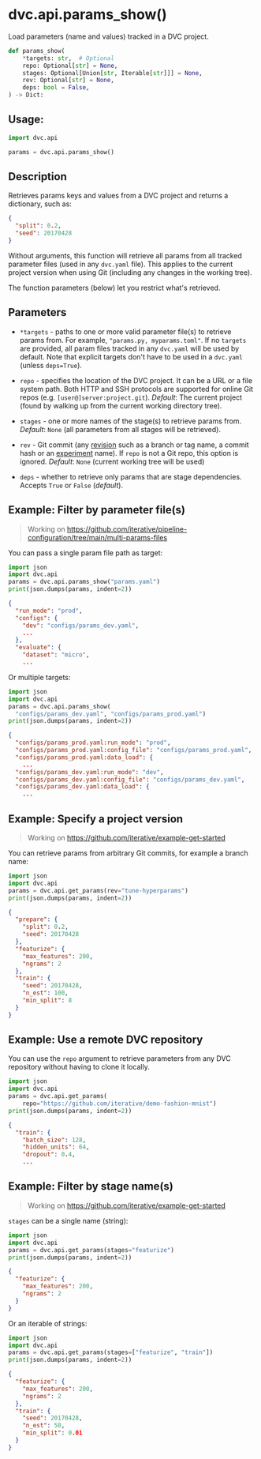 # dvc.api.params_show()

Load <abbr>parameters</abbr> (name and values) tracked in a <abbr>DVC
project</abbr>.

```py
def params_show(
    *targets: str,  # Optional
    repo: Optional[str] = None,
    stages: Optional[Union[str, Iterable[str]]] = None,
    rev: Optional[str] = None,
    deps: bool = False,
) -> Dict:
```

## Usage:

```py
import dvc.api

params = dvc.api.params_show()
```

## Description

Retrieves <abbr>params</abbr> keys and values from a <abbr>DVC project</abbr>
and returns a dictionary, such as:

```json
{
  "split": 0.2,
  "seed": 20170428
}
```

Without arguments, this function will retrieve all params from all tracked
parameter files (used in any `dvc.yaml` file). This applies to the current
project version when using Git (including any changes in the working tree).

The function parameters (below) let you restrict what's retrieved.

## Parameters

- `*targets` - paths to one or more valid parameter file(s) to retrieve params
  from. For example, `"params.py, myparams.toml"`. If no `targets` are provided,
  all param files tracked in any `dvc.yaml` will be used by default. Note that
  explicit targets don't have to be used in a `dvc.yaml` (unless `deps=True`).

- `repo` - specifies the location of the DVC project. It can be a URL or a file
  system path. Both HTTP and SSH protocols are supported for online Git repos
  (e.g. `[user@]server:project.git`). _Default_: The current project (found by
  walking up from the current working directory tree).

- `stages` - one or more names of the stage(s) to retrieve params from.
  _Default_: `None` (all parameters from all stages will be retrieved).

- `rev` - Git commit (any [revision](https://git-scm.com/docs/revisions) such as
  a branch or tag name, a commit hash or an
  [experiment](/doc/command-reference/exp) name). If `repo` is not a Git repo,
  this option is ignored. _Default_: `None` (current working tree will be used)

- `deps` - whether to retrieve only params that are stage dependencies. Accepts
  `True` or `False` (_default_).

## Example: Filter by parameter file(s)

> Working on
> https://github.com/iterative/pipeline-configuration/tree/main/multi-params-files

You can pass a single param file path as target:

```py
import json
import dvc.api
params = dvc.api.params_show("params.yaml")
print(json.dumps(params, indent=2))
```

```json
{
  "run_mode": "prod",
  "configs": {
    "dev": "configs/params_dev.yaml",
    ...
  },
  "evaluate": {
    "dataset": "micro",
    ...
```

Or multiple targets:

```py
import json
import dvc.api
params = dvc.api.params_show(
  "configs/params_dev.yaml", "configs/params_prod.yaml")
print(json.dumps(params, indent=2))
```

```json
{
  "configs/params_prod.yaml:run_mode": "prod",
  "configs/params_prod.yaml:config_file": "configs/params_prod.yaml",
  "configs/params_prod.yaml:data_load": {
    ...
  "configs/params_dev.yaml:run_mode": "dev",
  "configs/params_dev.yaml:config_file": "configs/params_dev.yaml",
  "configs/params_dev.yaml:data_load": {
    ...
```

## Example: Specify a project version

> Working on
> https://github.com/iterative/example-get-started

You can retrieve params from arbitrary Git commits, for example a branch name:

```py
import json
import dvc.api
params = dvc.api.get_params(rev="tune-hyperparams")
print(json.dumps(params, indent=2))
```

```json
{
  "prepare": {
    "split": 0.2,
    "seed": 20170428
  },
  "featurize": {
    "max_features": 200,
    "ngrams": 2
  },
  "train": {
    "seed": 20170428,
    "n_est": 100,
    "min_split": 8
  }
}
```

## Example: Use a remote DVC repository

You can use the `repo` argument to retrieve parameters from any <abbr>DVC
repository</abbr> without having to clone it locally.

```py
import json
import dvc.api
params = dvc.api.get_params(
    repo="https://github.com/iterative/demo-fashion-mnist")
print(json.dumps(params, indent=2))
```

```json
{
  "train": {
    "batch_size": 128,
    "hidden_units": 64,
    "dropout": 0.4,
    ...
```

## Example: Filter by stage name(s)

> Working on https://github.com/iterative/example-get-started

`stages` can be a single name (string):

```py
import json
import dvc.api
params = dvc.api.get_params(stages="featurize")
print(json.dumps(params, indent=2))
```

```json
{
  "featurize": {
    "max_features": 200,
    "ngrams": 2
  }
}
```

Or an iterable of strings:

```py
import json
import dvc.api
params = dvc.api.get_params(stages=["featurize", "train"])
print(json.dumps(params, indent=2))
```

```json
{
  "featurize": {
    "max_features": 200,
    "ngrams": 2
  },
  "train": {
    "seed": 20170428,
    "n_est": 50,
    "min_split": 0.01
  }
}
```
